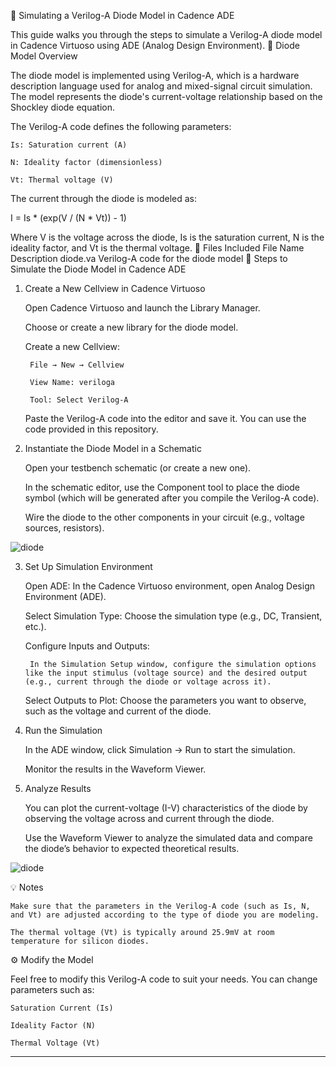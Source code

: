 🚀 Simulating a Verilog-A Diode Model in Cadence ADE

This guide walks you through the steps to simulate a Verilog-A diode model in Cadence Virtuoso using ADE (Analog Design Environment).
📝 Diode Model Overview

The diode model is implemented using Verilog-A, which is a hardware description language used for analog and mixed-signal circuit simulation. The model represents the diode's current-voltage relationship based on the Shockley diode equation.


The Verilog-A code defines the following parameters:

    Is: Saturation current (A)

    N: Ideality factor (dimensionless)

    Vt: Thermal voltage (V)

The current through the diode is modeled as:

I = Is * (exp(V / (N * Vt)) - 1)

Where V is the voltage across the diode, Is is the saturation current, N is the ideality factor, and Vt is the thermal voltage.
📁 Files Included
File Name	Description
diode.va	Verilog-A code for the diode model
🚀 Steps to Simulate the Diode Model in Cadence ADE
1. Create a New Cellview in Cadence Virtuoso

    Open Cadence Virtuoso and launch the Library Manager.

    Choose or create a new library for the diode model.

    Create a new Cellview:

        File → New → Cellview

        View Name: veriloga

        Tool: Select Verilog-A

    Paste the Verilog-A code into the editor and save it. You can use the code provided in this repository.

2. Instantiate the Diode Model in a Schematic

    Open your testbench schematic (or create a new one).

    In the schematic editor, use the Component tool to place the diode symbol (which will be generated after you compile the Verilog-A code).

    Wire the diode to the other components in your circuit (e.g., voltage sources, resistors).

![diode](https://github.com/user-attachments/assets/86e9e551-74f9-4994-aeed-f841c0c34b73)

3. Set Up Simulation Environment

    Open ADE: In the Cadence Virtuoso environment, open Analog Design Environment (ADE).

    Select Simulation Type: Choose the simulation type (e.g., DC, Transient, etc.).

    Configure Inputs and Outputs:

        In the Simulation Setup window, configure the simulation options like the input stimulus (voltage source) and the desired output (e.g., current through the diode or voltage across it).

    Select Outputs to Plot: Choose the parameters you want to observe, such as the voltage and current of the diode.

4. Run the Simulation

    In the ADE window, click Simulation → Run to start the simulation.

    Monitor the results in the Waveform Viewer.

5. Analyze Results

    You can plot the current-voltage (I-V) characteristics of the diode by observing the voltage across and current through the diode.

    Use the Waveform Viewer to analyze the simulated data and compare the diode’s behavior to expected theoretical results.

![diode](https://github.com/user-attachments/assets/b55ef6c5-4b5a-455a-a2a6-8fa7d6ec159c)



💡 Notes

    Make sure that the parameters in the Verilog-A code (such as Is, N, and Vt) are adjusted according to the type of diode you are modeling.

    The thermal voltage (Vt) is typically around 25.9mV at room temperature for silicon diodes.

⚙️ Modify the Model

Feel free to modify this Verilog-A code to suit your needs. You can change parameters such as:

    Saturation Current (Is)

    Ideality Factor (N)

    Thermal Voltage (Vt)

---
